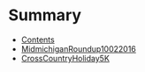 # Summary

* [Contents](README.md)
* [MidmichiganRoundup10022016](midmichiganroundup10022016.md)
* [CrossCountryHoliday5K](crosscountryholiday5k.md)

